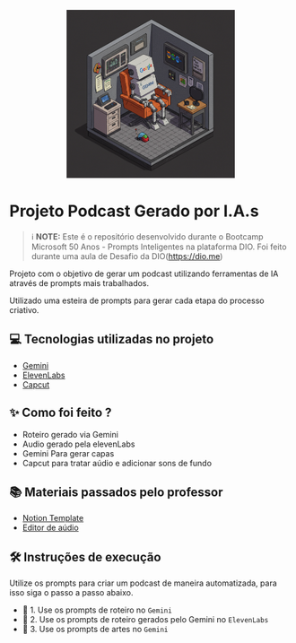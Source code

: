 <p align="center">
<img 
    src="./assets/gemini.png"
    width="300"
/>
</p>

# Projeto Podcast Gerado por I.A.s

 > ℹ️ **NOTE:** Este é o repositório desenvolvido durante o Bootcamp Microsoft 50 Anos - Prompts Inteligentes na plataforma DIO. Foi feito durante uma aula de Desafio da DIO(https://dio.me)

Projeto com o objetivo de gerar um podcast utilizando ferramentas de IA através de prompts mais trabalhados.

Utilizado uma esteira de prompts para gerar cada etapa do processo criativo.

## 💻 Tecnologias utilizadas no projeto

- [Gemini](https://gemini.google.com/app) 
- [ElevenLabs](https://beta.elevenlabs.io/)
- [Capcut](https://www.capcut.com/pt-br/)

## ✨ Como foi feito ?

- Roteiro gerado via Gemini
- Audio gerado pela elevenLabs
- Gemini Para gerar capas
- Capcut para tratar aúdio e adicionar sons de fundo

## 📚 Materiais passados pelo professor

- [Notion Template](https://helpful-jump-17b.notion.site/PAS-Podcast-AI-Studio-210489e15d7a4a73b743bb159e45d06f?pvs=4)
- [Editor de aúdio](https://www.capcut.com/editor?from_page=landing_page&__action_from=picture_V%C3%ADdeos%20profissionais%20em%20minutos,%20n%C3%A3o%20em%20horas.)

## 🛠️ Instruções de execução

Utilize os prompts para criar um podcast de maneira automatizada, para isso siga o passo a passo abaixo.

- 🤖 1. Use os prompts de roteiro no `Gemini`
- 🤖 2. Use os prompts de roteiro gerados pelo Gemini no `ElevenLabs`
- 🤖 3. Use os prompts de artes no `Gemini`
